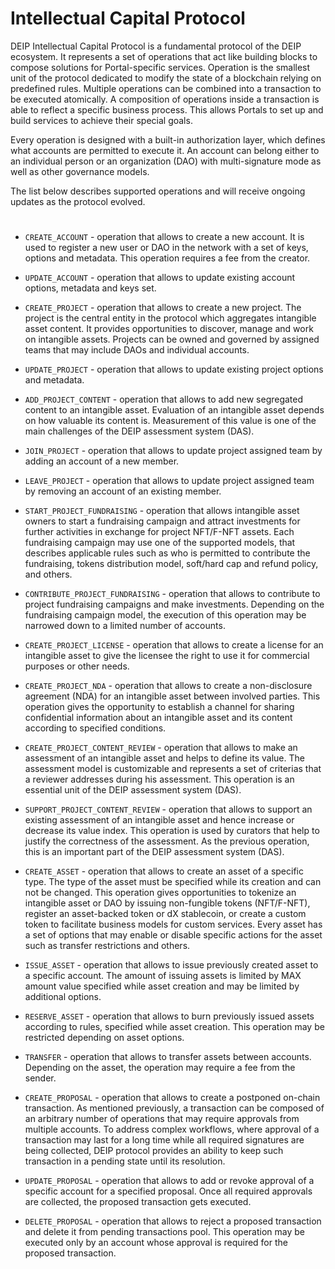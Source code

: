 # Intellectual Capital Protocol

DEIP Intellectual Capital Protocol is a fundamental protocol of the DEIP ecosystem. It represents a set of operations that act like building blocks to compose solutions for Portal-specific services. Operation is the smallest unit of the protocol dedicated to modify the state of a blockchain relying on predefined rules. Multiple operations can be combined into a transaction to be executed atomically. A composition of operations inside a transaction is able to reflect a specific business process. This allows Portals to set up and build services to achieve their special goals.

Every operation is designed with a built-in authorization layer, which defines what accounts are permitted to execute it. An account can belong either to an individual person or an organization (DAO) with multi-signature mode as well as other governance models.

The list below describes supported operations and will receive ongoing updates as the protocol evolved.

#

* `CREATE_ACCOUNT` - operation that allows to create a new account. It is used to register a new user or DAO in the network with a set of keys, options and metadata. This operation requires a fee from the creator.

* `UPDATE_ACCOUNT` - operation that allows to update existing account options, metadata and keys set.
  
* `CREATE_PROJECT` - operation that allows to create a new project. The project is the central entity in the protocol which aggregates intangible asset content. It provides opportunities to discover, manage and work on intangible assets. Projects can be owned and governed by assigned teams that may include DAOs and individual accounts.
  
* `UPDATE_PROJECT` - operation that allows to update existing project options and metadata.

* `ADD_PROJECT_CONTENT` - operation that allows to add new segregated content to an intangible asset. Evaluation of an intangible asset depends on how valuable its content is. Measurement of this value is one of the main challenges of the DEIP assessment system (DAS).

* `JOIN_PROJECT` - operation that allows to update project assigned team by adding an account of a new member.
  
* `LEAVE_PROJECT` - operation that allows to update project assigned team by removing an account of an existing member.

* `START_PROJECT_FUNDRAISING` - operation that allows intangible asset owners to start a fundraising campaign and attract investments for further activities in exchange for project NFT/F-NFT assets. Each fundraising campaign may use one of the supported models, that describes applicable rules such as who is permitted to contribute the fundraising, tokens distribution model, soft/hard cap and refund policy, and others.
  
* `CONTRIBUTE_PROJECT_FUNDRAISING` - operation that allows to contribute to project fundraising campaigns and make investments. Depending on the fundraising campaign model, the execution of this operation may be narrowed down to a limited number of accounts.
  
* `CREATE_PROJECT_LICENSE` - operation that allows to create a license for an intangible asset to give the licensee the right to use it for commercial purposes or other needs.
  
* `CREATE_PROJECT_NDA` - operation that allows to create a non-disclosure agreement (NDA) for an intangible asset between involved parties. This operation gives the opportunity to establish a channel for sharing confidential information about an intangible asset and its content according to specified conditions.

* `CREATE_PROJECT_CONTENT_REVIEW` - operation that allows to make an assessment of an intangible asset and helps to define its value.
The assessment model is customizable and represents a set of criterias that a reviewer addresses during his assessment. This operation is an essential unit of the DEIP assessment system (DAS).

* `SUPPORT_PROJECT_CONTENT_REVIEW` - operation that allows to support an existing assessment of an intangible asset and hence increase or decrease its value index. This operation is used by curators that help to justify the correctness of the assessment. As the previous operation, this is an important part of the DEIP assessment system (DAS).

* `CREATE_ASSET` - operation that allows to create an asset of a specific type. The type of the asset must be specified while its creation and can not be changed. This operation gives opportunities to tokenize an intangible asset or DAO by issuing non-fungible tokens (NFT/F-NFT), register an asset-backed token or dX stablecoin, or create a custom token to ​facilitate business models for custom services. Every asset has a set of options that may enable or disable specific actions for the asset such as transfer restrictions and others.

* `ISSUE_ASSET` - operation that allows to issue previously created asset to a specific account. The amount of issuing assets is limited by MAX amount value specified while asset creation and may be limited by additional options.

* `RESERVE_ASSET` - operation that allows to burn previously issued assets according to rules, specified while asset creation. This operation may be restricted depending on asset options.

* `TRANSFER` - operation that allows to transfer assets between accounts. Depending on the asset, the operation may require a fee from the sender.

* `CREATE_PROPOSAL` - operation that allows to create a postponed on-chain transaction. As mentioned previously, a transaction can be composed of an arbitrary number of operations that may require approvals from multiple accounts. To address complex workflows, where approval of a transaction may last for a long time while all required signatures are being collected, DEIP protocol provides an ability to keep such transaction in a pending state until its resolution.

* `UPDATE_PROPOSAL` - operation that allows to add or revoke approval of a specific account for a specified proposal. Once all required approvals are collected, the proposed transaction gets executed.

* `DELETE_PROPOSAL` - operation that allows to reject a proposed transaction and delete it from pending transactions pool. This operation may be executed only by an account whose approval is required for the proposed transaction.